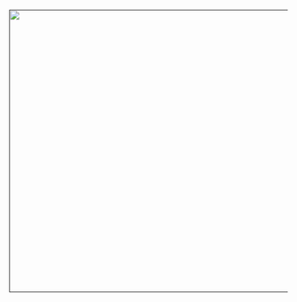 <p align="center">
<a href="">
<img src="https://OrbitNX.github.io/orbitnx-newlogo.png" width="512px">
</a>
</p>
